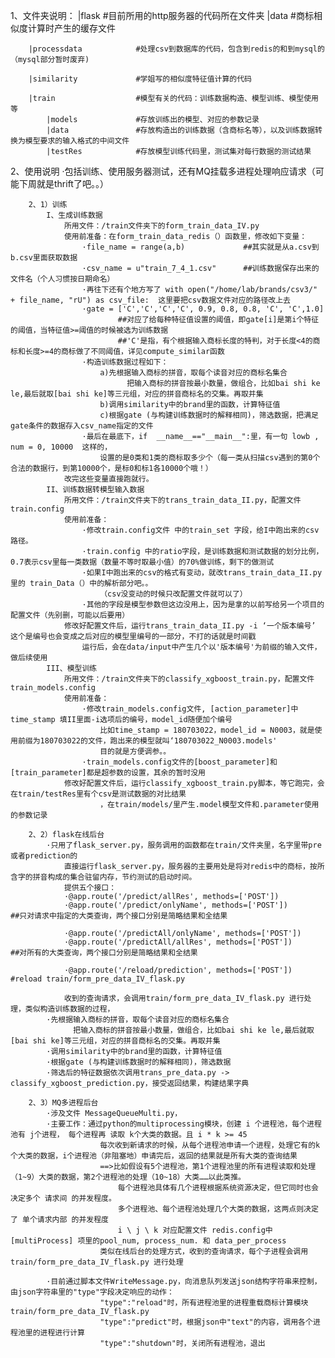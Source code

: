 1、文件夹说明：
        |flask                  #目前所用的http服务器的代码所在文件夹
            |data               #商标相似度计算时产生的缓存文件

        |processdata            #处理csv到数据库的代码，包含到redis的和到mysql的（mysql部分暂时废弃)

        |similarity             #学姐写的相似度特征值计算的代码

        |train                  #模型有关的代码：训练数据构造、模型训练、模型使用等
            |models             #存放训练出的模型、对应的参数记录
            |data               #存放构造出的训练数据（含商标名等），以及训练数据转换为模型要求的输入格式的中间文件
            |testRes            #存放模型训练代码里，测试集对每行数据的测试结果

2、使用说明
·包括训练、使用服务器测试，还有MQ挂载多进程处理响应请求（可能下周就是thrift了吧。。）

        2、1）训练
            I、生成训练数据
                所用文件：/train文件夹下的form_train_data_IV.py
                使用前准备：在form_train_data_redis（）函数里，修改如下变量：
                    ·file_name = range(a,b)             ##其实就是从a.csv到b.csv里面获取数据
                    ·csv_name = u"train_7_4_1.csv"      ##训练数据保存出来的文件名（个人习惯按日期命名）
                    ·再往下还有个地方写了 with open("/home/lab/brands/csv3/" + file_name, "rU") as csv_file:  这里要把csv数据文件对应的路径改上去
                    ·gate = ['C','C','C','C', 0.9, 0.8, 0.8, 'C', 'C',1.0]
                            ##对应了给每种特征值设置的阈值，即gate[i]是第i个特征的阈值，当特征值>=阈值的时候被选为训练数据
                            ##'C'是指，有个根据输入商标长度的特判，对于长度<4的商标和长度>=4的商标做了不同阈值，详见compute_similar函数
                    ·构造训练数据过程如下：
                        a)先根据输入商标的拼音，取每个读音对应的商标名集合
                              把输入商标的拼音按最小数量，做组合，比如bai shi ke le,最后就取[bai shi ke]等三元组，对应的拼音商标名的交集。再取并集
                        b)调用similarity中的brand里的函数，计算特征值
                        c)根据gate (与构建训练数据时的解释相同)，筛选数据，把满足gate条件的数据存入csv_name指定的文件
                    ·最后在最底下，if  __name__=="__main__":里，有一句 lowb , num = 0, 10000  这样的，
                        设置的是0类和1类的商标取多少个（每一类从扫描csv遇到的第0个合法的数据行，到第10000个，是标0和标1各10000个哦！）
                改完这些变量直接跑就行。
            II、训练数据转模型输入数据
                所用文件：/train文件夹下的trans_train_data_II.py，配置文件train.config
                使用前准备：
                    ·修改train.config文件 中的train_set 字段，给I中跑出来的csv路径。
                    ·train.config 中的ratio字段，是训练数据和测试数据的划分比例， 0.7表示csv里每一类数据（数量不等时取最小值）的70%做训练，剩下的做测试
                    ·如果I中跑出来的csv的格式有变动，就改trans_train_data_II.py里的 train_Data（）中的解析部分吧。。
                        （csv没变动的时候只改配置文件就可以了）
                    ·其他的字段是模型参数但这边没用上，因为是拿的以前写给另一个项目的配置文件（先别删，可能以后要用）
                修改好配置文件后，运行trans_train_data_II.py -i ‘一个版本编号’  这个是编号也会变成之后对应的模型里编号的一部分，不打的话就是时间戳
                    运行后，会在data/input中产生几个以'版本编号'为前缀的输入文件，做后续使用
            III、模型训练
                所用文件：/train文件夹下的classify_xgboost_train.py，配置文件train_models.config
                使用前准备：
                    ·修改train_models.config文件, [action_parameter]中time_stamp 填II里面-i选项后的编号，model_id随便加个编号
                        比如time_stamp = 180703022，model_id = N0003，就是使用前缀为180703022的文件，跑出来的模型就叫‘180703022_N0003.models'
                        目的就是方便调参。。
                    ·train_models.config文件的[boost_parameter]和[train_parameter]都是超参数的设置，其余的暂时没用
                修改好配置文件后，运行classify_xgboost_train.py脚本，等它跑完，会在train/testRes里有个csv是测试数据的对比结果
                        ，在train/models/里产生.model模型文件和.parameter使用的参数记录

        2、2）flask在线后台
            ·只用了flask_server.py，服务调用的函数都在train/文件夹里，名字里带pre或者prediction的
                直接运行flask_server.py，服务器的主要用处是将对redis中的商标，按所含字的拼音构成的集合驻留内存，节约测试的启动时间。
                提供五个接口：
                ·@app.route('/predict/allRes', methods=['POST'])
                ·@app.route('/predict/onlyName', methods=['POST'])          ##只对请求中指定的大类查询，两个接口分别是简略结果和全结果

                ·@app.route('/predictAll/onlyName', methods=['POST'])
                ·@app.route('/predictAll/allRes', methods=['POST'])         ##对所有的大类查询，两个接口分别是简略结果和全结果

                ·@app.route('/reload/prediction', methods=['POST'])         #reload train/form_pre_data_IV_flask.py

                收到的查询请求，会调用train/form_pre_data_IV_flask.py 进行处理，类似构造训练数据的过程，
            ·先根据输入商标的拼音，取每个读音对应的商标名集合
                  把输入商标的拼音按最小数量，做组合，比如bai shi ke le,最后就取[bai shi ke]等三元组，对应的拼音商标名的交集。再取并集
            ·调用similarity中的brand里的函数，计算特征值
            ·根据gate (与构建训练数据时的解释相同)，筛选数据
            ·筛选后的特征数据依次调用trans_pre_data.py -> classify_xgboost_prediction.py，接受返回结果，构建结果字典

        2、3）MQ多进程后台
            ·涉及文件 MessageQueueMulti.py，
            ·主要工作：通过python的multiprocessing模块，创建 i 个进程池，每个进程池有 j个进程， 每个进程再 读取 k个大类的数据。且 i * k >= 45
                        每次收到新请求的时候，从每个进程池申请一个进程，处理它有的k个大类的数据，i个进程池（非阻塞地）申请完后，返回的结果就是所有大类的查询结果
                        ==>比如假设有5个进程池，第1个进程池里的所有进程读取和处理（1~9）大类的数据，第2个进程池的处理（10~18）大类……以此类推。
                            每个进程池具体有几个进程根据系统资源决定，但它同时也会决定多个 请求间 的并发程度。
                            多个进程池、每个进程池处理几个大类的数据，这两点则决定了 单个请求内部 的并发程度
                            i \ j \ k 对应配置文件 redis.config中[multiProcess] 项里的pool_num, process_num. 和 data_per_process
                        类似在线后台的处理方式，收到的查询请求，每个子进程会调用train/form_pre_data_IV_flask.py 进行处理

            ·目前通过脚本文件WriteMessage.py，向消息队列发送json结构字符串来控制，由json字符串里的"type"字段决定响应的动作：
                        "type":"reload"时，所有进程池里的进程重载商标计算模块 train/form_pre_data_IV_flask.py
                        "type":"predict"时，根据json中"text"的内容，调用各个进程池里的进程进行计算
                        "type":"shutdown"时，关闭所有进程池，退出

